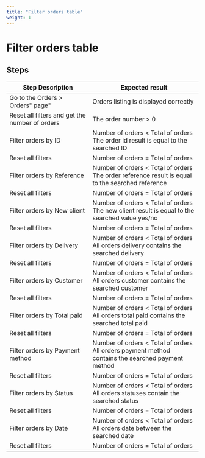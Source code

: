 ```yaml
---
title: "Filter orders table"
weight: 1
---
```


# Filter orders table
## Steps
| Step Description | Expected result |
| ----- | ----- |
| Go to the Orders > Orders" page" | Orders listing is displayed correctly |
| Reset all filters and get the number of orders | The order number > 0 |
| Filter orders by ID | Number of orders < Total of orders<br>The order id result is equal to the searched ID |
| Reset all filters | Number of orders = Total of orders |
| Filter orders by Reference | Number of orders < Total of orders<br>The order reference result is equal to the searched reference |
| Reset all filters | Number of orders = Total of orders |
| Filter orders by New client | Number of orders < Total of orders<br>The new client result is equal to the searched value yes/no |
| Reset all filters | Number of orders = Total of orders |
| Filter orders by Delivery | Number of orders < Total of orders<br>All orders delivery contains the searched delivery |
| Reset all filters | Number of orders = Total of orders |
| Filter orders by Customer | Number of orders < Total of orders<br>All orders customer contains the searched customer |
| Reset all filters | Number of orders = Total of orders |
| Filter orders by Total paid | Number of orders < Total of orders<br>All orders total paid contains the searched total paid |
| Reset all filters | Number of orders = Total of orders |
| Filter orders by Payment method | Number of orders < Total of orders<br>All orders payment method contains the searched payment method |
| Reset all filters | Number of orders = Total of orders |
| Filter orders by Status | Number of orders < Total of orders<br>All orders statuses contain the searched status |
| Reset all filters | Number of orders = Total of orders |
| Filter orders by Date | Number of orders < Total of orders<br> All orders date between the searched date |
| Reset all filters | Number of orders = Total of orders |
